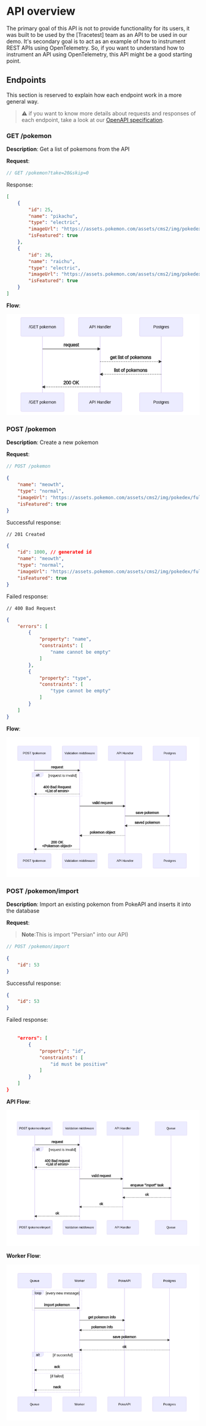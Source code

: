 # API overview
The primary goal of this API is not to provide functionality for its users, it was built to be used by the [Tracetest] team as an API to be used in our demo. It's secondary goal is to act as an example of how to instrument REST APIs using OpenTelemetry. So, if you want to understand how to instrument an API using OpenTelemetry, this API might be a good starting point.

## Endpoints
This section is reserved to explain how each endpoint work in a more general way.

> :warning: if you want to know more details about requests and responses of each endpoint, take a look at our [OpenAPI specification](https://github.com/kubeshop/pokeshop/blob/master/openapi/openapi.yaml).

### GET /pokemon

**Description**: Get a list of pokemons from the API

**Request**:
```js
// GET /pokemon?take=20&skip=0
```

Response:


```json
[
    {
        "id": 25,
        "name": "pikachu",
        "type": "electric",
        "imageUrl": "https://assets.pokemon.com/assets/cms2/img/pokedex/full/025.png",
        "isFeatured": true
    },
    {
        "id": 26,
        "name": "raichu",
        "type": "electric",
        "imageUrl": "https://assets.pokemon.com/assets/cms2/img/pokedex/full/026.png",
        "isFeatured": true
    }
]
```

**Flow**:

![Get pokemon flow](https://github.com/kubeshop/pokeshop/blob/master/docs/diagrams/api-get-pokemon.png?)

### POST /pokemon

**Description**: Create a new pokemon

**Request**:

```js
// POST /pokemon
```

```json
{
    "name": "meowth",
    "type": "normal",
    "imageUrl": "https://assets.pokemon.com/assets/cms2/img/pokedex/full/052.png",
    "isFeatured": true
}
```

Successful response:
```
// 201 Created
```

```json
{
    "id": 1000, // generated id
    "name": "meowth",
    "type": "normal",
    "imageUrl": "https://assets.pokemon.com/assets/cms2/img/pokedex/full/052.png",
    "isFeatured": true
}
```

Failed response:
```
// 400 Bad Request
```

```json
{
    "errors": [
        {
            "property": "name",
            "constraints": [
                "name cannot be empty"
            ]
        },
        {
            "property": "type",
            "constraints": [
                "type cannot be empty"
            ]
        }
    ]
}
```

**Flow**:

![create pokemon flow](https://github.com/kubeshop/pokeshop/blob/master/docs/diagrams/api-create-pokemon.png?)

### POST /pokemon/import

**Description**: Import an existing pokemon from PokeAPI and inserts it into the database

**Request**:

> **Note**:This is import "Persian" into our API)
```js
// POST /pokemon/import
```


```json
{
    "id": 53
}
```

Successful response:


```json
{
    "id": 53
}
```

Failed response:

```json

    "errors": [
        {
            "property": "id",
            "constraints": [
                "id must be positive"
            ]
        }
    ]
}
```

**API Flow**:

![import pokemon flow on API](https://github.com/kubeshop/pokeshop/blob/master/docs/diagrams/api-import-pokemon.png?)

**Worker Flow**:

![import pokemon flow on worker](https://github.com/kubeshop/pokeshop/blob/master/docs/diagrams/worker-import-pokemon.png?)

